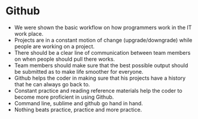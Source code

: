 # Github #

* We were shown the basic workflow on how programmers work in the IT work place.
* Projects are in a constant motion of change (upgrade/downgrade) while people are working on a project.
* There should be a clear line of communication between team members on when people should pull there works.
* Team members should make sure that the best possible output should be submitted as to make life smoother for everyone.
* Github helps the coder in making sure that his projects have a history that he can always go back to.
* Constant practice and reading reference materials help the coder to become more proficient in using Github. 
* Command line, sublime and github go hand in hand.
* Nothing beats practice, practice and more practice. 